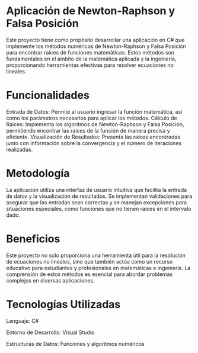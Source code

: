 # Aplicación de Newton-Raphson y Falsa Posición
Este proyecto tiene como propósito desarrollar una aplicación en C# que implemente los métodos numéricos de Newton-Raphson y Falsa Posición para encontrar raíces de funciones matemáticas. Estos métodos son fundamentales en el ámbito de la matemática aplicada y la ingeniería, proporcionando herramientas efectivas para resolver ecuaciones no lineales.

# Funcionalidades
Entrada de Datos: Permite al usuario ingresar la función matemática, así como los parámetros necesarios para aplicar los métodos.
Cálculo de Raíces: Implementa los algoritmos de Newton-Raphson y Falsa Posición, permitiendo encontrar las raíces de la función de manera precisa y eficiente.
Visualización de Resultados: Presenta las raíces encontradas junto con información sobre la convergencia y el número de iteraciones realizadas.
# Metodología
La aplicación utiliza una interfaz de usuario intuitiva que facilita la entrada de datos y la visualización de resultados. Se implementan validaciones para asegurar que las entradas sean correctas y se manejan excepciones para situaciones especiales, como funciones que no tienen raíces en el intervalo dado.

# Beneficios
Este proyecto no solo proporciona una herramienta útil para la resolución de ecuaciones no lineales, sino que también actúa como un recurso educativo para estudiantes y profesionales en matemáticas e ingeniería. La comprensión de estos métodos es esencial para abordar problemas complejos en diversas aplicaciones.

# Tecnologías Utilizadas
Lenguaje: C#

Entorno de Desarrollo: Visual Studio

Estructuras de Datos: Funciones y algoritmos numéricos
